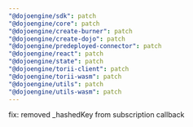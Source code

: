 ```yaml
---
"@dojoengine/sdk": patch
"@dojoengine/core": patch
"@dojoengine/create-burner": patch
"@dojoengine/create-dojo": patch
"@dojoengine/predeployed-connector": patch
"@dojoengine/react": patch
"@dojoengine/state": patch
"@dojoengine/torii-client": patch
"@dojoengine/torii-wasm": patch
"@dojoengine/utils": patch
"@dojoengine/utils-wasm": patch
---
```


fix: removed \_hashedKey from subscription callback

